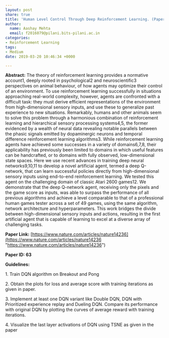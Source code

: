 ```yaml
---
layout: post
share: true
title: 'Human Level Control Through Deep Reinforcement Learning. (Paper ID: 63)'
author:
  name: Aashay Mehta
  email: f2016079@pilani.bits-pilani.ac.in
categories:
- Reinforcement Learning
tags:
- Medium
date: 2019-03-20 10:46:34 +0000

---
```

**Abstract:** The theory of reinforcement learning provides a normative account1, deeply rooted in psychological2 and neuroscientific3 perspectives on animal behaviour, of how agents may optimize their control of an environment. To use reinforcement learning successfully in situations approaching real-world complexity, however, agents are confronted with a difficult task: they must derive efficient representations of the environment from high-dimensional sensory inputs, and use these to generalize past experience to new situations. Remarkably, humans and other animals seem to solve this problem through a harmonious combination of reinforcement learning and hierarchical sensory processing systems4,5, the former evidenced by a wealth of neural data revealing notable parallels between the phasic signals emitted by dopaminergic neurons and temporal difference reinforcement learning algorithms3. While reinforcement learning agents have achieved some successes in a variety of domains6,7,8, their applicability has previously been limited to domains in which useful features can be handcrafted, or to domains with fully observed, low-dimensional state spaces. Here we use recent advances in training deep neural networks9,10,11 to develop a novel artificial agent, termed a deep Q-network, that can learn successful policies directly from high-dimensional sensory inputs using end-to-end reinforcement learning. We tested this agent on the challenging domain of classic Atari 2600 games12. We demonstrate that the deep Q-network agent, receiving only the pixels and the game score as inputs, was able to surpass the performance of all previous algorithms and achieve a level comparable to that of a professional human games tester across a set of 49 games, using the same algorithm, network architecture and hyperparameters. This work bridges the divide between high-dimensional sensory inputs and actions, resulting in the first artificial agent that is capable of learning to excel at a diverse array of challenging tasks.

**Paper Link:** [https://www.nature.com/articles/nature14236](https://www.nature.com/articles/nature14236 "https://www.nature.com/articles/nature14236")

**Paper ID: 63**

**Guidelines:**

1\. Train DQN algorithm on Breakout and Pong

2\. Obtain the plots for loss and average score with training iterations as given in paper.

3\. Implement at least one DQN variant like Double DQN, DQN with Prioritized experience replay and Dueling DQN. Compare its performance with original DQN by plotting the curves of average reward with training iterations.

4\. Visualize the last layer activations of DQN using TSNE as given in the paper
